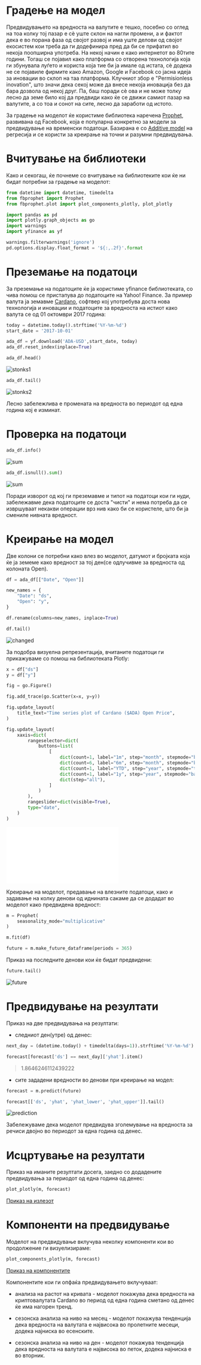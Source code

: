 # Градење на модел

Предвидувањето на вредноста на валутите е тешко, посебно со оглед на тоа колку тој пазар е сè уште склон на нагли промени, а и фактот дека е во порана фаза од својот развој и има уште делови од својот екосистем кои треба да ги додефинира пред да би се прифатил во некоја поопширна употреба. На некој начин е како интернетот во 80тите години. Тогаш се појавил како платформа со отворена технологија која ги збунувала луѓето и користа која тие би ја имале од истата, сè додека не се појавиле фирмите како Amazon, Google и Facebook со јасна идеја за иновации во склоп на таа платформа. Клучниот збор е "Permisionless inovation", што значи дека секој може да внесе некоја иновација без да бара дозвола од некој друг. Па, баш поради сè ова и не може толку лесно да земе било кој да предвиди како ќе се движи самиот пазар на валутите, а со тоа и сонот на сите, лесно да заработи од истото. 

За градење на моделот ќе користиме библиотека наречена [Prophet](https://facebook.github.io/prophet/), развивана од Facebook, која е популарна конкретно за модели за предвидување на временски податоци. Базирана е со [Additive model](https://en.wikipedia.org/wiki/Additive_model) на регресија и се користи за креирање на точни и разумни предвидувања. 

# Вчитување на библиотеки

Како и секогаш, ќе почнеме со вчитување на библиотеките кои ќе ни бидат потребни за градење на моделот:

```python
from datetime import datetime, timedelta
from fbprophet import Prophet
from fbprophet.plot import plot_components_plotly, plot_plotly

import pandas as pd
import plotly.graph_objects as go
import warnings
import yfinance as yf

warnings.filterwarnings('ignore')
pd.options.display.float_format = '${:,.2f}'.format
```

# Преземање на податоци

За преземање на податоците ќе ја користиме yfinance библиотеката, со чива помош се пристапува до податоците на Yahoo! Finance. За пример валута ја земавме [Cardano](https://cardano.org/), софтвер кој употребува доста нова технологија и иновации и податоците за вредноста на истиот како валута се од 01 октомври 2017 година:

```python
today = datetime.today().strftime('%Y-%m-%d')
start_date = '2017-10-01'

ada_df = yf.download('ADA-USD',start_date, today)
ada_df.reset_index(inplace=True)
```

```python
ada_df.head()
```

![stonks1](./media/stonks1.png)

```python
ada_df.tail()
```

![stonks2](./media/stonks2.png)

Лесно забележлива е промената на вредноста во периодот од една година кој е изминат.

# Проверка на податоци

```python
ada_df.info()
```

![sum](./media/info.png)

```python
ada_df.isnull().sum()
```

![sum](./media/sum.png)

Поради изворот од кој ги преземавме и типот на податоци кои ги нуди, забележавме дека податоците се доста "чисти" и нема потреба да се извршуваат некакви операции врз нив како би се користеле, што би ја смениле нивната вредност.

# Креирање на модел

Две колони се потребни како влез во моделот, датумот и бројката која ќе ја земеме како вредност за тој ден(се одлучивме за вредноста од колоната Open). 

```python
df = ada_df[["Date", "Open"]]

new_names = {
    "Date": "ds", 
    "Open": "y",
}

df.rename(columns=new_names, inplace=True)

df.tail()
```

![changed](./media/changed.png)

За подобра визуелна репрезентација, вчитаните податоци ги прикажуваме со помош на библиотеката Plotly:

```python
x = df["ds"]
y = df["y"]

fig = go.Figure()

fig.add_trace(go.Scatter(x=x, y=y))

fig.update_layout(
    title_text="Time series plot of Cardano ($ADA) Open Price",
)

fig.update_layout(
    xaxis=dict(
        rangeselector=dict(
            buttons=list(
                [
                    dict(count=1, label="1m", step="month", stepmode="backward"),
                    dict(count=6, label="6m", step="month", stepmode="backward"),
                    dict(count=1, label="YTD", step="year", stepmode="todate"),
                    dict(count=1, label="1y", step="year", stepmode="backward"),
                    dict(step="all"),
                ]
            )
        ),
        rangeslider=dict(visible=True),
        type="date",
    )
)
```

![data](./data.html)

Креирање на моделот, предавање на влезните податоци, како и задавање на колку денови од иднината сакаме да се додадат во моделот како предвидена вредност:

```python
m = Prophet(
    seasonality_mode="multiplicative" 
)

m.fit(df)

future = m.make_future_dataframe(periods = 365) 
```

Приказ на последните денови кои ќе бидат предвидени:

```python
future.tail()
```

![future](./media/future.png)

# Предвидување на резултати

Приказ на две предвидувања на резултати:

- следниот ден(утре) од денес:

```python
next_day = (datetime.today() + timedelta(days=1)).strftime('%Y-%m-%d')

forecast[forecast['ds'] == next_day]['yhat'].item()
```

> 1.8646246112439222

- сите зададени вредности во денови при креирање на модел:

```python
forecast = m.predict(future)

forecast[['ds', 'yhat', 'yhat_lower', 'yhat_upper']].tail()
```

![prediction](./media/prediction.png)

Забележуваме дека моделот предвидува зголемување на вредноста за речиси двојно во периодот за една година од денес.

# Исцртување на резултати

Приказ на иманите резултати досега, заедно со додадените предвидувања за периодот од една година од денес:

```python
plot_plotly(m, forecast)
```

<a href="./forecast.html">Приказ на излезот</a>

# Компоненти на предвидување

Моделот на предвидување вклучува неколку компоненти кои во продолжение ги визуелизираме:

```python
plot_components_plotly(m, forecast)
```

<a href="./patterns.html">Приказ на компонентите</a>

<html> 
  <head> 
    <script src="jquery.js"></script> 
    <script> 
    $(function(){
      $("#includedContent").load("patterns.html"); 
    });
    </script> 
  </head> 

  <body> 
     <div id="includedContent"></div>
  </body> 
</html>

Компонентите кои ги опфаќа предвидувањето вклучуваат:

- анализа на растот на кривата - моделот покажува дека вредноста на криптовалутата Cardano во период од една година сметано од денес ќе има нагорен тренд.

- сезонска анализа на ниво на месец - моделот покажува тeнденција дека вредноста на валутата е највисока во пролетните месеци, додека најниска во есенските.

- сезонска анализа на ниво на ден - моделот покажува тенденција дека вредноста на валутата е највисока во петок, додека најниска е во вторник.
